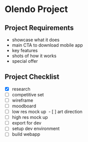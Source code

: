 # Olendo Project

## Project Requirements
* showcase what it does
* main CTA to download mobile app
* key features
* shots of how it works
* special offer


## Project Checklist
- [x] research 
- [ ] competitive set
- [ ] wireframe
- [ ] moodboard
- [ ] low res mock up
&nbsp;- [ ] art direction
- [ ] high res mock up
- [ ] export for dev
- [ ] setup dev environment
- [ ] build webapp
